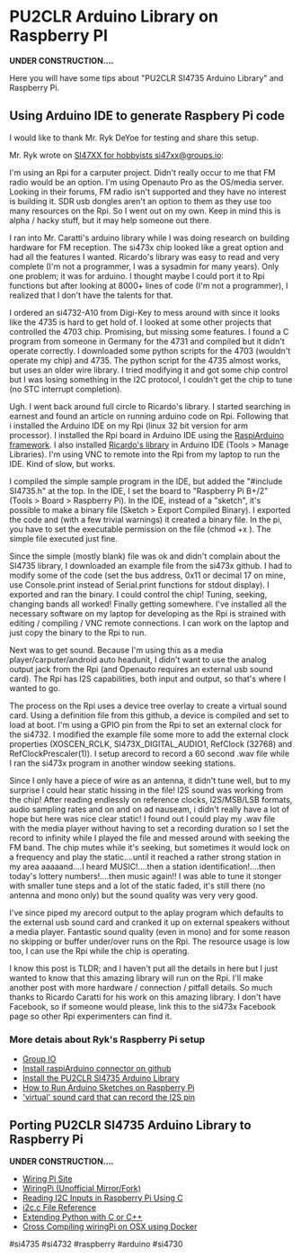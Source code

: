 # PU2CLR Arduino Library on Raspberry PI

__UNDER CONSTRUCTION....__

Here you will have some tips about "PU2CLR SI4735 Arduino Library" and Raspberry Pi.  


## Using Arduino IDE to generate Raspbery Pi code

I would like to thank Mr. Ryk DeYoe for testing and share this setup.

Mr. Ryk wrote on [SI47XX for hobbyists si47xx@groups.io](https://groups.io/g/si47xx):

I'm using an Rpi for a carputer project. Didn't really occur to me that FM radio would be an option.  I'm using Openauto Pro as the OS/media server. Looking in their forums, FM radio isn't supported and they have no interest is building it. SDR usb dongles aren't an option to them as they use too many resources on the Rpi. So I went out on my own. Keep in mind this is alpha / hacky stuff, but it may help someone out there. 

I ran into Mr. Caratti's arduino library while I was doing research on building hardware for FM reception.  The si473x chip looked like a great option and had all the features I wanted. Ricardo's library was easy to read and very complete (I'm not a programmer, I was a sysadmin for many years). Only one problem; it was for arduino. I thought maybe I could port it to Rpi functions but after looking at 8000+ lines of code (I'm not a programmer), I realized that I don't have the talents for that.

I ordered an si4732-A10 from Digi-Key to mess around with since it looks like the 4735 is hard to get hold of. I looked at some other projects that controlled the 4703 chip. Promising, but missing some features. I found a C program from someone in Germany for the 4731 and compiled but it didn't operate correctly.  I downloaded some python scripts for the 4703 (wouldn't operate my chip) and 4735. The python script for the 4735 almost works, but uses an older wire library. I tried modifying it and got some chip control but I was losing something in the I2C protocol, I couldn't get the chip to tune (no STC interrupt completion). 

Ugh. I went back around full circle to Ricardo's library. I started searching in earnest and found an article on running arduino code on Rpi. Following that i installed the Arduino IDE on my Rpi (linux 32 bit version for arm processor). I installed the Rpi board in Arduino IDE using the [RaspiArduino framework](https://github.com/me-no-dev/RasPiArduino). I also installed [Ricardo's library](https://github.com/pu2clr/SI4735) in Arduino IDE (Tools > Manage Libraries). I'm using VNC to remote into the Rpi from my laptop to run the IDE.  Kind of slow, but works.

I compiled the simple sample program in the IDE, but added the  "#include SI4735.h" at the top. In the IDE, I set the board to "Raspberry Pi B+/2" (Tools > Board > Raspberry Pi). In the IDE, instead of a "sketch", it's possible to make a binary file (Sketch > Export Compiled Binary). I exported the code and (with a few trivial warnings) it created a binary file. In the pi, you have to set the executable permission on the file (chmod +x <filename>). The simple file executed just fine.  

Since the simple (mostly blank) file was ok and didn't complain about the SI4735 library, I downloaded an example file from the si473x github. I had to modify some of the code (set the bus address, 0x11 or decimal 17 on mine, use Console.print instead of Serial.print functions for stdout display). I exported and ran the binary. I could control the chip! Tuning, seeking, changing bands all worked! Finally getting somewhere.  I've installed all the necessary software on my laptop for developing as the Rpi is strained with editing / compiling / VNC remote connections. I can work on the laptop and just copy the binary to the Rpi to run.  

Next was to get sound. Because I'm using this as a media player/carputer/android auto headunit, I didn't want to use the analog output jack from the Rpi (and Openauto requires an external usb sound card). The Rpi has I2S capabilities, both input and output, so that's where I wanted to go.

The process on the Rpi uses a device tree overlay to create a virtual sound card. Using a definition file from this github, a device is compiled and set to load at boot. I'm using a GPIO pin from the Rpi to set an external clock for the si4732. I modified the example file some more to add the external clock properties (XOSCEN_RCLK, SI473X_DIGITAL_AUDIO1, RefClock (32768) and RefClockPrescaler(1)). I setup arecord to record a 60 second .wav file while I ran the si473x program in another window seeking stations. 

Since I only have a piece of wire as an antenna, it didn't tune well, but to my surprise I could hear static hissing in the file! I2S sound was working from the chip! After reading endlessly on reference clocks, I2S/MSB/LSB formats, audio sampling rates and on and on ad nauseam, i didn't really have a lot of hope but here was nice clear static! I found out I could play my .wav file with the media player without having to set a recording duration so I set the record to infinity while I played the file and messed around with seeking the FM band. The chip mutes while it's seeking, but sometimes it would lock on a frequency and play the static....until it reached a rather strong station in my area aaaaand....I heard MUSIC!....then a station identification!....then today's lottery numbers!....then music again!! I was able to tune it stonger with smaller tune steps and a lot of the static faded, it's still there (no antenna and mono only) but the sound quality was very very good.

I've since piped my arecord output to the aplay program which defaults to the external usb sound card and cranked it up on external speakers without a media player.  Fantastic sound quality (even in mono) and for some reason no skipping or buffer under/over runs on the Rpi.  The resource usage is low too, I can use the Rpi while the chip is operating.

I know this post is TLDR; and I haven't put all the details in here but I just wanted <whoever> to know that this amazing library will run on the Rpi. I'll make another post with more hardware / connection / pitfall details. So much thanks to Ricardo Caratti for his work on this amazing library. I don't have Facebook, so if someone would please, link this to the si473x Facebook page so other Rpi experimenters can find it.  

### More detais about Ryk's Raspberry Pi setup

* [Group IO](https://mail.google.com/mail/u/0/#inbox/WhctKKWxVFQKTQcvzjzXzDJWgLbPprlcMFNvJlfDrwvlgdJZlLghBcSfSqhsLmCNVmDSbgQ)
* [Install raspiArduino connector on github](https://github.com/me-no-dev/RasPiArduino)
* [Install the PU2CLR SI4735 Arduino Library](https://github.com/pu2clr/SI4735#library-installation)
* [How to Run Arduino Sketches on Raspberry Pi](https://www.deviceplus.com/raspberry-pi/how-to-run-arduino-sketches-on-raspberry-pi/)
* ['virtual' sound card that can record the I2S pin](https://github.com/AkiyukiOkayasu/RaspberryPi_I2S_Master)


## Porting PU2CLR SI4735 Arduino Library to Raspberry Pi

__UNDER CONSTRUCTION....__

* [Wiring Pi Site](http://wiringpi.com/)
* [WiringPi (Unofficial Mirror/Fork)](https://github.com/WiringPi/WiringPi)
* [Reading I2C Inputs in Raspberry Pi Using C](https://www.instructables.com/Reading-I2C-Inputs-in-Raspberry-Pi-using-C/)
* [i2c.c File Reference](https://alanbarr.github.io/RaspberryPi-GPIO/i2c_8c.html)
* [Extending Python with C or C++](https://docs.python.org/3/extending/extending.html)
* [Cross Compiling wiringPi on OSX using Docker](https://gist.github.com/jonlidgard/e581a31c9885bee34a18b60efa3774d8)




#si4735 #si4732 #raspberry #arduino #si4730 
